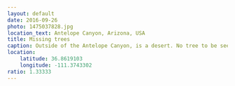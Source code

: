 ```yaml
---
layout: default
date: 2016-09-26
photo: 1475037828.jpg
location_text: Antelope Canyon, Arizona, USA
title: Missing trees
caption: Outside of the Antelope Canyon, is a desert. No tree to be seen around, no shadow, no water, nothing. There is only a road going to city few miles away and... me :)
location:
    latitude: 36.8619103
    longitude: -111.3743302
ratio: 1.33333
---
```

